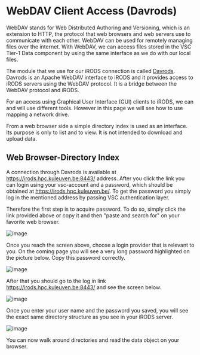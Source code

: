 # WebDAV Client Access (Davrods)

WebDAV stands for Web Distributed Authoring and Versioning, which is an
extension to HTTP, the protocol that web browsers and web servers use to
communicate with each other. WebDAV can be used for remotely managing
files over the internet. With WebDAV, we can access files stored in the
VSC Tier-1 Data component by using the same interface as we do with our
local files.

The module that we use for our iRODS connection is called
[Davrods](https://github.com/UtrechtUniversity/davrods). Davrods is an
Apache WebDAV interface to iRODS and it provides access to iRODS servers
using the WebDAV protocol. It is a bridge between the WebDAV protocol
and iRODS.

For an access using Graphical User Interface (GUI) clients to iRODS, we
can and will use different tools. However in this page we will see how
to use mapping a network drive.

From a web browser side a simple directory index is used as an
interface. Its purpose is only to list and to view. It is not intended
to download and upload data.

## Web Browser-Directory Index

A connection through Davrods is available at
<https://irods.hpc.kuleuven.be:8443/> address. After you click the link
you can login using your vsc-account and a password, which should be
obtained at <https://irods.hpc.kuleuven.be/>. To get the password you
simply log in the mentioned address by passing VSC authentication layer.

Therefore the first step is to acquire password. To do so, simply click
the link provided above or copy it and then "paste and search for" on
your favorite web browser.

![image](webdav/vsc_authentication_page.png)

Once you reach the screen above, choose a login provider that is
relevant to you. On the coming page you will see a very long password
highlighted on the picture below. Copy this password correctly.

![image](webdav/password.png)

After that you should go to the log in link
<https://irods.hpc.kuleuven.be:8443/> and see the screen below.

![image](webdav/davrods_access.png)

Once you enter your user name and the password you saved, you will see
the exact same directory structure as you see in your iRODS server.

![image](webdav/dir_index.png)

You can now walk around directories and read the data object on your
browser.
